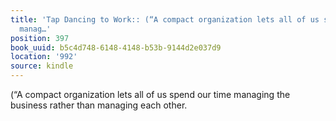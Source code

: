 ```yaml
---
title: 'Tap Dancing to Work:: (“A compact organization lets all of us spend our time
  manag…'
position: 397
book_uuid: b5c4d748-6148-4148-b53b-9144d2e037d9
location: '992'
source: kindle
---
```


(“A compact organization lets all of us spend our time managing the business rather than managing each other.